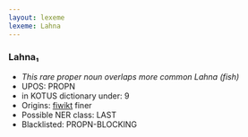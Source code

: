 ```yaml
---
layout: lexeme
lexeme: Lahna
---
```


###  Lahna₁

* _This rare proper noun overlaps more common *Lahna* (fish)_
* UPOS:  PROPN
* in KOTUS dictionary under:  9
* Origins: [fiwikt](https://fi.wiktionary.org/wiki/Lahna) finer 
* Possible NER class:  LAST
* Blacklisted:  PROPN-BLOCKING

